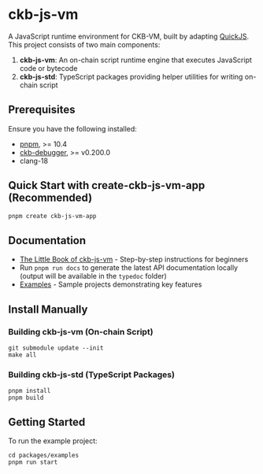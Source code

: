 # ckb-js-vm

A JavaScript runtime environment for CKB-VM, built by adapting [QuickJS](https://bellard.org/quickjs/). This project consists of two main components:

1. **ckb-js-vm**: An on-chain script runtime engine that executes JavaScript code or bytecode
2. **ckb-js-std**: TypeScript packages providing helper utilities for writing on-chain script

## Prerequisites

Ensure you have the following installed:

- [pnpm](https://pnpm.io/), >= 10.4
- [ckb-debugger](https://github.com/nervosnetwork/ckb-standalone-debugger), >= v0.200.0
- clang-18


## Quick Start with create-ckb-js-vm-app (Recommended)

```bash
pnpm create ckb-js-vm-app
```


## Documentation
  - [The Little Book of ckb-js-vm](./docs/tutorial/src/SUMMARY.md) - Step-by-step instructions for beginners
  - Run `pnpm run docs` to generate the latest API documentation locally (output will be available in the `typedoc` folder)
  - [Examples](./packages/examples/README.md) - Sample projects demonstrating key features

## Install Manually

### Building ckb-js-vm (On-chain Script)

```shell
git submodule update --init
make all
```

### Building ckb-js-std (TypeScript Packages)

```shell
pnpm install
pnpm build
```

## Getting Started

To run the example project:

```shell
cd packages/examples
pnpm run start
```
